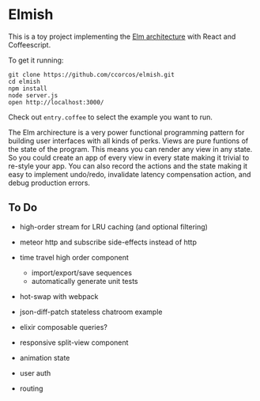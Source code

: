 # Elmish

This is a toy project implementing the [Elm architecture][arch] with React and Coffeescript.

To get it running:

    git clone https://github.com/ccorcos/elmish.git
    cd elmish
    npm install
    node server.js
    open http://localhost:3000/

Check out `entry.coffee` to select the example you want to run.

The Elm archirecture is a very power functional programming pattern for building user interfaces with all kinds of perks. Views are pure funtions of the state of the program. This means you can render any view in any state. So you could create an app of every view in every state making it trivial to re-style your app. You can also record the actions and the state making it easy to implement undo/redo, invalidate latency compensation action, and debug production errors.

## To Do

- high-order stream for LRU caching (and optional filtering)
- meteor http and subscribe side-effects instead of http
- time travel high order component
  - import/export/save sequences
  - automatically generate unit tests
- hot-swap with webpack
- json-diff-patch stateless chatroom example

- elixir composable queries?
- responsive split-view component

- animation state

- user auth
- routing

[arch]: https://github.com/evancz/elm-architecture-tutorial
[rxjs-issue]: https://github.com/Reactive-Extensions/RxJS/issues/992
